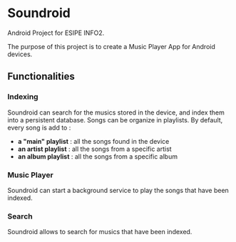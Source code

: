# Soundroid
Android Project for ESIPE INFO2.

The purpose of this project is to create a Music Player App for Android devices.

## Functionalities

### Indexing

Soundroid can search for the musics stored in the device, and index them into a persistent database. 
Songs can be organize in playlists.
By default, every song is add to :
  - __a "main" playlist__ : all the songs found in the device
  - __an artist playlist__ : all the songs from a specific artist
  - __an album playlist__ : all the songs from a specific album

### Music Player

Soundroid can start a background service to play the songs that have been indexed.

### Search

Soundroid allows to search for musics that have been indexed.
